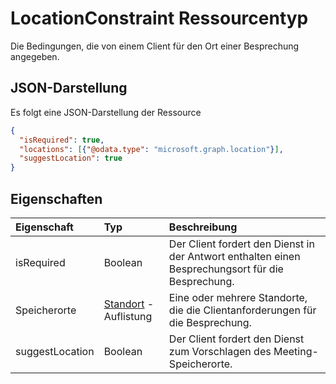 # <a name="locationconstraint-resource-type"></a>LocationConstraint Ressourcentyp

Die Bedingungen, die von einem Client für den Ort einer Besprechung angegeben.

## <a name="json-representation"></a>JSON-Darstellung

Es folgt eine JSON-Darstellung der Ressource

<!-- {
  "blockType": "resource",
  "optionalProperties": [

  ],
  "@odata.type": "microsoft.graph.locationconstraint"
}-->

```json
{
  "isRequired": true,
  "locations": [{"@odata.type": "microsoft.graph.location"}],
  "suggestLocation": true
}

```
## <a name="properties"></a>Eigenschaften
| Eigenschaft     | Typ   |Beschreibung|
|:---------------|:--------|:----------|
|isRequired|Boolean|Der Client fordert den Dienst in der Antwort enthalten einen Besprechungsort für die Besprechung.|
|Speicherorte|[Standort](location.md) -Auflistung|Eine oder mehrere Standorte, die die Clientanforderungen für die Besprechung.|
|suggestLocation|Boolean|Der Client fordert den Dienst zum Vorschlagen des Meeting-Speicherorte.|

<!-- uuid: 8fcb5dbc-d5aa-4681-8e31-b001d5168d79
2015-10-25 14:57:30 UTC -->
<!-- {
  "type": "#page.annotation",
  "description": "locationConstraint resource",
  "keywords": "",
  "section": "documentation",
  "tocPath": ""
}-->